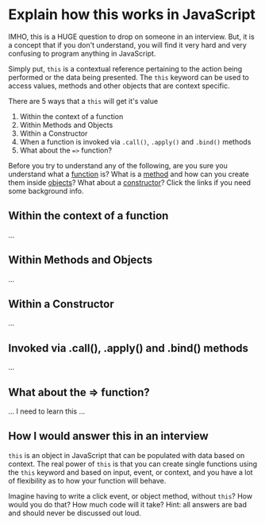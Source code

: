 # Explain how this works in JavaScript

IMHO, this is a HUGE question to drop on someone in an interview. But, it is a concept that if you don't understand, you will find it very hard and very confusing to program anything in JavaScript.

Simply put, `this` is a contextual reference pertaining to the action being performed or the data being presented. The `this` keyword can be used to access values, methods and other objects that are context specific.

There are 5 ways that a `this` will get it's value

1. Within the context of a function
1. Within Methods and Objects
1. Within a Constructor
1. When a function is invoked via `.call()`, `.apply()` and `.bind()` methods
1. What about the `=>` function?

Before you try to understand any of the following, are you sure you understand what a [function](http://learningjs.anotheruiguy.com/thingsToKnow/functions.html) is? What is a [method](http://learningjs.anotheruiguy.com/thingsToKnow/methods.html) and how can you create them inside [objects](http://learningjs.anotheruiguy.com/thingsToKnow/objects.html)? What about a [constructor](http://learningjs.anotheruiguy.com/thingsToKnow/constructors.html)? Click the links if you need some background info.


## Within the context of a function

...

## Within Methods and Objects

...

## Within a Constructor

...

## Invoked via .call(), .apply() and .bind() methods

...

## What about the => function?

... I need to learn this ...

## How I would answer this in an interview

`this` is an object in JavaScript that can be populated with data based on context. The real power of `this` is that you can create single functions using the `this` keyword and based on input, event, or context, and you have a lot of flexibility as to how your function will behave.

Imagine having to write a click event, or object method, without `this`? How would you do that? How much code will it take? Hint: all answers are bad and should never be discussed out loud.
